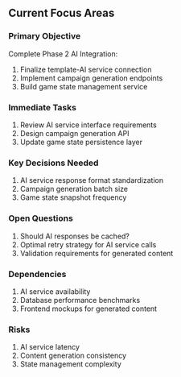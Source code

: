 ## Current Focus Areas

### Primary Objective
Complete Phase 2 AI Integration:
1. Finalize template-AI service connection
2. Implement campaign generation endpoints
3. Build game state management service

### Immediate Tasks
1. Review AI service interface requirements
2. Design campaign generation API
3. Update game state persistence layer

### Key Decisions Needed
1. AI service response format standardization
2. Campaign generation batch size
3. Game state snapshot frequency

### Open Questions
1. Should AI responses be cached?
2. Optimal retry strategy for AI service calls
3. Validation requirements for generated content

### Dependencies
1. AI service availability
2. Database performance benchmarks
3. Frontend mockups for generated content

### Risks
1. AI service latency
2. Content generation consistency
3. State management complexity
